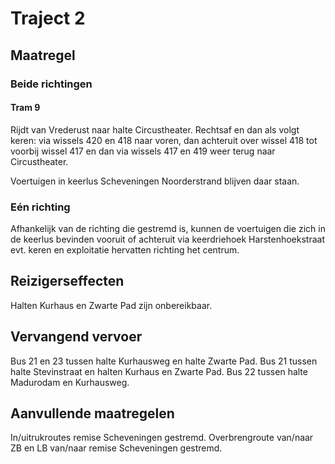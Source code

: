 # Traject 2
## Maatregel
### Beide richtingen

#### Tram 9
Rijdt van Vrederust naar halte Circustheater. Rechtsaf en dan als volgt keren: via wissels 420 en 418 naar voren, dan achteruit over wissel 418 tot voorbij wissel 417 en dan via wissels 417 en 419 weer terug naar Circustheater.

Voertuigen in keerlus Scheveningen Noorderstrand blijven daar staan.

### Eén richting
Afhankelijk van de richting die gestremd is, kunnen de voertuigen die zich in de keerlus bevinden vooruit of achteruit via keerdriehoek Harstenhoekstraat evt. keren en exploitatie hervatten richting het centrum.

## Reizigerseffecten
Halten Kurhaus en Zwarte Pad zijn onbereikbaar.

## Vervangend vervoer
Bus 21 en 23 tussen halte Kurhausweg en halte Zwarte Pad.
Bus 21 tussen halte Stevinstraat en halten Kurhaus en Zwarte Pad.
Bus 22 tussen halte Madurodam en Kurhausweg.

## Aanvullende maatregelen
In/uitrukroutes remise Scheveningen gestremd.
Overbrengroute van/naar ZB en LB van/naar remise Scheveningen gestremd.
